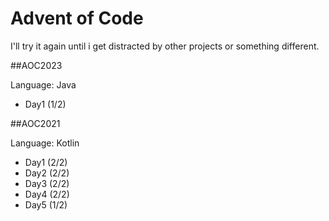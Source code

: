 # Advent of Code

I'll try it again until i get distracted by other projects or something different. 

##AOC2023

Language: Java
- Day1 (1/2)



##AOC2021

Language: Kotlin
- Day1 (2/2)
- Day2 (2/2)
- Day3 (2/2)
- Day4 (2/2)
- Day5 (1/2) 

